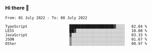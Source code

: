 ### Hi there 👋

<!--START_SECTION:waka-->

```text
From: 01 July 2022 - To: 08 July 2022

TypeScript                   ████████████████████▓░░░░   82.84 %
LESS                         ██▓░░░░░░░░░░░░░░░░░░░░░░   10.80 %
JavaScript                   ▓░░░░░░░░░░░░░░░░░░░░░░░░   03.33 %
JSON                         ▒░░░░░░░░░░░░░░░░░░░░░░░░   01.67 %
Other                        ▒░░░░░░░░░░░░░░░░░░░░░░░░   00.97 %
```

<!--END_SECTION:waka-->

<!--
**jtaox/jtaox** is a ✨ _special_ ✨ repository because its `README.md` (this file) appears on your GitHub profile.

Here are some ideas to get you started:

- 🔭 I’m currently working on ...
- 🌱 I’m currently learning ...
- 👯 I’m looking to collaborate on ...
- 🤔 I’m looking for help with ...
- 💬 Ask me about ...
- 📫 How to reach me: ...
- 😄 Pronouns: ...
- ⚡ Fun fact: ...
-->
